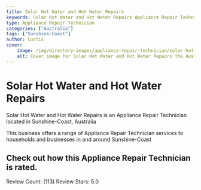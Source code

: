 ```yaml
---
title: Solar Hot Water and Hot Water Repairs
keywords: Solar Hot Water and Hot Water Repairs Appliance Repair Technician Sunshine-Coast Australia 
type: Appliance Repair Technician 
categories: ["Australia"]
tags: ["Sunshine-Coast"]
author: Curtis
cover:
    image: /img/directory-images/appliance-repair-technician/solar-hot-water-and-hot-water-repairs.webp
    alt: Cover image for Solar Hot Water and Hot Water Repairs the Australia based Appliance Repair Technician servicing Sunshine-Coast 
---
```


# Solar Hot Water and Hot Water Repairs
Solar Hot Water and Hot Water Repairs is an Appliance Repair Technician located in Sunshine-Coast, Australia

This business offers a range of Appliance Repair Technician services to households and businesses in and around Sunshine-Coast

## Check out how this Appliance Repair Technician is rated.
Review Count: (113)
Review Stars: 5.0
